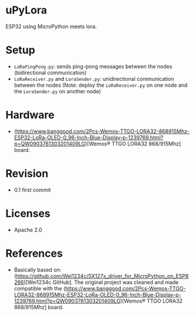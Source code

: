 # uPyLora
ESP32 using MicroPython meets lora.

# Setup
* `LoRaPingPong.py`: sends ping-pong messages between the nodes (bidirectional communication)
* `LoRaReceiver.py` and `LoraSender.py`: unidirectional communication between the nodes (Note: deploy the `LoRaReceiver.py` on one node and the `LoraSender.py` on another node)

# Hardware
* (https://www.banggood.com/2Pcs-Wemos-TTGO-LORA32-868915Mhz-ESP32-LoRa-OLED-0_96-Inch-Blue-Display-p-1239769.html?p=QW0903761303201409LG)[Wemos® TTGO LORA32 868/915Mhz] board.

# Revision
* 0.1 first commit

# Licenses
* Apache 2.0

# References
* Basically based on: (https://github.com/Wei1234c/SX127x_driver_for_MicroPython_on_ESP8266)[Wei1234c GitHub]. The original project was cleaned and made compatible with the (https://www.banggood.com/2Pcs-Wemos-TTGO-LORA32-868915Mhz-ESP32-LoRa-OLED-0_96-Inch-Blue-Display-p-1239769.html?p=QW0903761303201409LG)[Wemos® TTGO LORA32 868/915Mhz] board.
